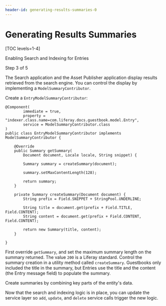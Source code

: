 ```yaml
---
header-id: generating-results-summaries-0
---
```


# Generating Results Summaries

[TOC levels=1-4]

<div class="learn-path-step row">
    <p id="stepTitle">Enabling Search and Indexing for Entries</p><p>Step 3 of 5</p>
</div>

The Search application and the Asset Publisher application display results
retrieved from the search engine. You can control the display by implementing
a `ModelSummaryContributor`.

Create a `EntryModelSummaryContributor`:

    @Component(
            immediate = true,
            property = "indexer.class.name=com.liferay.docs.guestbook.model.Entry",
            service = ModelSummaryContributor.class
    )
    public class EntryModelSummaryContributor implements ModelSummaryContributor {

        @Override
        public Summary getSummary(
            Document document, Locale locale, String snippet) {

            Summary summary = createSummary(document);

            summary.setMaxContentLength(128);

            return summary;
        }

        private Summary createSummary(Document document) {
            String prefix = Field.SNIPPET + StringPool.UNDERLINE;

            String title = document.get(prefix + Field.TITLE, Field.CONTENT);
            String content = document.get(prefix + Field.CONTENT, Field.CONTENT);

            return new Summary(title, content);
        }

    }

First override `getSummary`, and set the maximum summary length on the summary
returned. The value `200` is a Liferay standard. Control the summary creation
in a utility method called `createSummary`. Guestbooks only included the title
in the summary, but Entries use the title and the content (the Entry message
field) to populate the summary.

Create summaries by combining key parts of the entity's data.

Now that the search and indexing logic is in place, you can update the service
layer so `add`, `update`, and `delete` service calls trigger the new logic.
